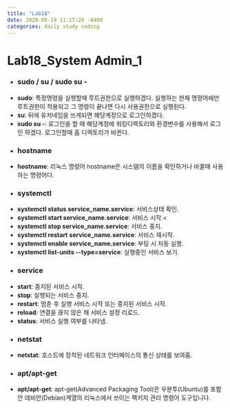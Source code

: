 ```yaml
---
title: "Lab18"
date: 2020-05-19 11:17:28 -0400
categories: daily study coding
---
```

# Lab18_System Admin_1
* ### sudo / su / sudo su -
* **sudo**: 특정명령을 실행할때 루트권한으로 실행하겠다. 실행하는 현재 명령어에만 루트권한이 적용되고 그 명령이 끝나면 다시 사용권한으로 실행된다.<br>
* **su**: 뒤에 유저네임을 쓰게되면 해당계정으로 로그인하겠다.<br>
* **sudo su -**: 로그인을 할 때 해당계정에 워킹디렉토리와 환경변수를 사용해서 로그인 하겠다. 로그인할때 홈 디렉토리가 바뀐다.
* ### hostname
* **hostname**: 리눅스 명령어 hostname은 시스템의 이름을 확인하거나 바꿀때 사용하는 명령어다.
* ### systemctl
* **systemctl status service_name.service**: 서비스상태 확인.<br>
* **systemctl start service_name.service**: 서비스 시작.<<br>
* **systemctl stop service_name.service**: 서비스 중지.<br>
* **systemctl restart service_name.service**: 서비스 재시작.<br>
* **systemctl enable service_name.service**: 부팅 시 자동 실행.<br>
* **systemctl list-units --type=service**: 실행중인 서비스 보기.
* ### service
* **start**: 중지된 서비스 시작.<br>
* **stop**: 실행되는 서비스 중지.<br>
* **restart**: 멈춘 후 실행 서비스 시작 또는 중지된 서비스 시작.<br>
* **reload**: 연결을 끊지 않은 채 서비스 설정 리로드.<br>
* **status**: 서비스 실행 여부를 나타냄.
* ### netstat
* **netstat**:  호스트에 장착된 네트워크 인터페이스의 통신 상태를 보여줌.
* ### apt/apt-get
* **apt/apt-get**: apt-get(Advanced Packaging Tool)은 우분투(Ubuntu)를 포함안 데비안(Debian)계열의 리눅스에서 쓰이는 팩키지 관리 명령어 도구입니다. 
